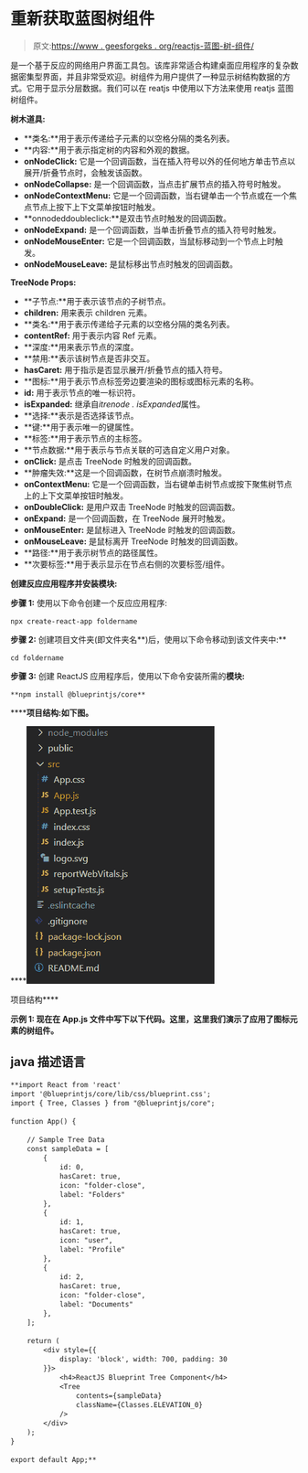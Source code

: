 # 重新获取蓝图树组件

> 原文:[https://www . geesforgeks . org/reactjs-蓝图-树-组件/](https://www.geeksforgeeks.org/reactjs-blueprint-tree-component/)

是一个基于反应的网络用户界面工具包。该库非常适合构建桌面应用程序的复杂数据密集型界面，并且非常受欢迎。树组件为用户提供了一种显示树结构数据的方式。它用于显示分层数据。我们可以在 reatjs 中使用以下方法来使用 reatjs 蓝图树组件。

**树木道具:**

*   **类名:**用于表示传递给子元素的以空格分隔的类名列表。
*   **内容:**用于表示指定树的内容和外观的数据。
*   **onNodeClick:** 它是一个回调函数，当在插入符号以外的任何地方单击节点以展开/折叠节点时，会触发该函数。
*   **onNodeCollapse:** 是一个回调函数，当点击扩展节点的插入符号时触发。
*   **onNodeContextMenu:** 它是一个回调函数，当右键单击一个节点或在一个焦点节点上按下上下文菜单按钮时触发。
*   **onnodeddoubleclick:**是双击节点时触发的回调函数。
*   **onNodeExpand:** 是一个回调函数，当单击折叠节点的插入符号时触发。
*   **onNodeMouseEnter:** 它是一个回调函数，当鼠标移动到一个节点上时触发。
*   **onNodeMouseLeave:** 是鼠标移出节点时触发的回调函数。

**TreeNode Props:**

*   **子节点:**用于表示该节点的子树节点。
*   **children:** 用来表示 children 元素。
*   **类名:**用于表示传递给子元素的以空格分隔的类名列表。
*   **contentRef:** 用于表示内容 Ref 元素。
*   **深度:**用来表示节点的深度。
*   **禁用:**表示该树节点是否非交互。
*   **hasCaret:** 用于指示是否显示展开/折叠节点的插入符号。
*   **图标:**用于表示节点标签旁边要渲染的图标或图标元素的名称。
*   **id:** 用于表示节点的唯一标识符。
*   **isExpanded:** 继承自*itrenode . isExpanded*属性。
*   **选择:**表示是否选择该节点。
*   **键:**用于表示唯一的键属性。
*   **标签:**用于表示节点的主标签。
*   **节点数据:**用于表示与节点关联的可选自定义用户对象。
*   **onClick:** 是点击 TreeNode 时触发的回调函数。
*   **肿瘤失效:**这是一个回调函数，在树节点崩溃时触发。
*   **onContextMenu:** 它是一个回调函数，当右键单击树节点或按下聚焦树节点上的上下文菜单按钮时触发。
*   **onDoubleClick:** 是用户双击 TreeNode 时触发的回调函数。
*   **onExpand:** 是一个回调函数，在 TreeNode 展开时触发。
*   **onMouseEnter:** 是鼠标进入 TreeNode 时触发的回调函数。
*   **onMouseLeave:** 是鼠标离开 TreeNode 时触发的回调函数。
*   **路径:**用于表示树节点的路径属性。
*   **次要标签:**用于表示显示在节点右侧的次要标签/组件。

**创建反应应用程序并安装模块:**

**步骤 1:** 使用以下命令创建一个反应应用程序:

```
npx create-react-app foldername
```

**步骤 2:** 创建项目文件夹(即文件夹名**)后，使用以下命令移动到该文件夹中:**

```
cd foldername
```

**步骤 3:** 创建 ReactJS 应用程序后，使用以下命令安装所需的****模块:****

```
**npm install @blueprintjs/core**
```

******项目结构:**如下图。****

****![](img/f04ae0d8b722a9fff0bd9bd138b29c23.png)

项目结构**** 

******示例 1:** 现在在 **App.js** 文件中写下以下代码。这里，这里我们演示了应用了图标元素的树组件。****

## ****java 描述语言****

```
**import React from 'react'
import '@blueprintjs/core/lib/css/blueprint.css';
import { Tree, Classes } from "@blueprintjs/core";

function App() {

    // Sample Tree Data
    const sampleData = [
        {
            id: 0,
            hasCaret: true,
            icon: "folder-close",
            label: "Folders"
        },
        {
            id: 1,
            hasCaret: true,
            icon: "user",
            label: "Profile"
        },
        {
            id: 2,
            hasCaret: true,
            icon: "folder-close",
            label: "Documents"
        },
    ];

    return (
        <div style={{
            display: 'block', width: 700, padding: 30
        }}>
            <h4>ReactJS Blueprint Tree Component</h4>
            <Tree
                contents={sampleData}
                className={Classes.ELEVATION_0}
            />
        </div>
    );
}

export default App;**
```